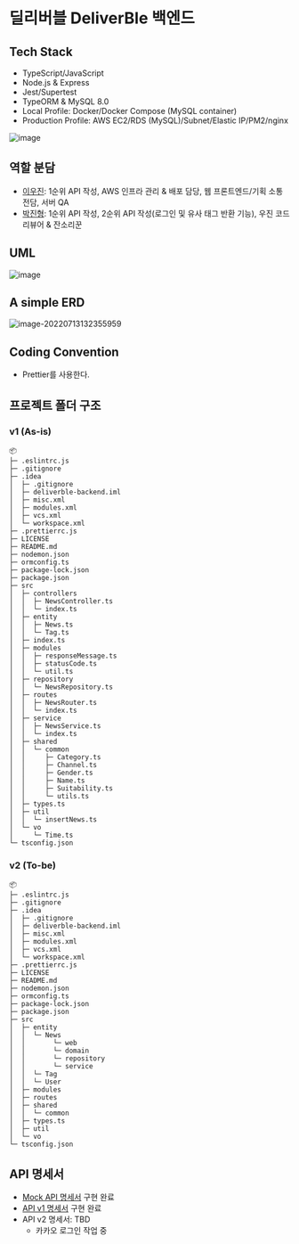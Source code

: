 # 딜리버블 DeliverBle 백엔드
## Tech Stack

* TypeScript/JavaScript
* Node.js & Express
* Jest/Supertest
* TypeORM & MySQL 8.0
* Local Profile: Docker/Docker Compose (MySQL container)
* Production Profile: AWS EC2/RDS (MySQL)/Subnet/Elastic IP/PM2/nginx

![image](https://user-images.githubusercontent.com/41055141/178650150-32602a4e-c9b0-43c3-a801-73f6c86ddd81.png)

## 역할 분담

* [이우진](https://github.com/horsehair): 1순위 API 작성, AWS 인프라 관리 & 배포 담당, 웹 프론트엔드/기획 소통 전담, 서버 QA
* [박진형](https://github.com/sigridjineth): 1순위 API 작성, 2순위 API 작성(로그인 및 유사 태그 반환 기능), 우진 코드리뷰어 & 잔소리꾼

## UML

![image](https://user-images.githubusercontent.com/41055141/178649833-8e978aa9-6a1c-42d1-af14-b6843f1ff121.png)

## A simple ERD

![image-20220713132355959](![image](https://user-images.githubusercontent.com/41055141/178675118-fe04dab6-f92f-491b-a887-53baae832877.png))

## Coding Convention

* Prettier를 사용한다.

## 프로젝트 폴더 구조

### v1 (As-is)

```
📦 
├─ .eslintrc.js
├─ .gitignore
├─ .idea
│  ├─ .gitignore
│  ├─ deliverble-backend.iml
│  ├─ misc.xml
│  ├─ modules.xml
│  ├─ vcs.xml
│  └─ workspace.xml
├─ .prettierrc.js
├─ LICENSE
├─ README.md
├─ nodemon.json
├─ ormconfig.ts
├─ package-lock.json
├─ package.json
├─ src
│  ├─ controllers
│  │  ├─ NewsController.ts
│  │  └─ index.ts
│  ├─ entity
│  │  ├─ News.ts
│  │  └─ Tag.ts
│  ├─ index.ts
│  ├─ modules
│  │  ├─ responseMessage.ts
│  │  ├─ statusCode.ts
│  │  └─ util.ts
│  ├─ repository
│  │  └─ NewsRepository.ts
│  ├─ routes
│  │  ├─ NewsRouter.ts
│  │  └─ index.ts
│  ├─ service
│  │  ├─ NewsService.ts
│  │  └─ index.ts
│  ├─ shared
│  │  └─ common
│  │     ├─ Category.ts
│  │     ├─ Channel.ts
│  │     ├─ Gender.ts
│  │     ├─ Name.ts
│  │     ├─ Suitability.ts
│  │     └─ utils.ts
│  ├─ types.ts
│  ├─ util
│  │  └─ insertNews.ts
│  └─ vo
│     └─ Time.ts
└─ tsconfig.json
```

### v2 (To-be)

```
📦 
├─ .eslintrc.js
├─ .gitignore
├─ .idea
│  ├─ .gitignore
│  ├─ deliverble-backend.iml
│  ├─ misc.xml
│  ├─ modules.xml
│  ├─ vcs.xml
│  └─ workspace.xml
├─ .prettierrc.js
├─ LICENSE
├─ README.md
├─ nodemon.json
├─ ormconfig.ts
├─ package-lock.json
├─ package.json
├─ src
│  ├─ entity
│  │  └─ News
│  │       └─ web
│  │       └─ domain
│  │       └─ repository
│  │       └─ service
│  │  └─ Tag
│  │  └─ User
│  ├─ modules
│  ├─ routes
│  ├─ shared
│  │  └─ common
│  ├─ types.ts
│  ├─ util
│  └─ vo
└─ tsconfig.json
```

## API 명세서

* [Mock API 명세서](https://www.notion.so/Mock-API-8c64a502f6e34b868fa002cf4587ec02) 구현 완료
* [API v1 명세서](https://www.notion.so/v1-16120d6874b84ab5813fde13eae7982e) 구현 완료
* API v2 명세서: TBD
  * 카카오 로그인 작업 중
